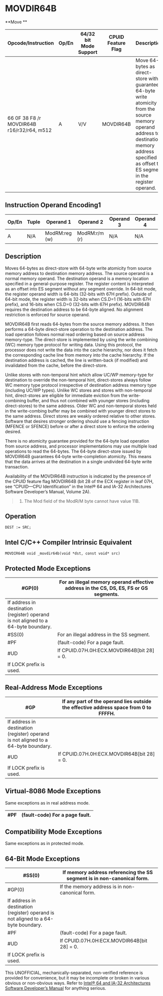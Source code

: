# MOVDIR64B

**Move **

| Opcode/Instruction                         | Op/En | 64/32 bit Mode Support | CPUID Feature Flag | Description                                                                                                                                                                                           |
| ------------------------------------------ | ----- | ---------------------- | ------------------ | ----------------------------------------------------------------------------------------------------------------------------------------------------------------------------------------------------- |
| 66 0F 38 F8 /r MOVDIR64B r16/r32/r64, m512 | A     | V/V                    | MOVDIR64B          | Move 64-bytes as direct-store with guaranteed 64-byte write atomicity from the source memory operand address to destination memory address specified as offset to ES segment in the register operand. |

## Instruction Operand Encoding1

| Op/En | Tuple | Operand 1     | Operand 2     | Operand 3 | Operand 4 |
| ----- | ----- | ------------- | ------------- | --------- | --------- |
| A     | N/A   | ModRM:reg (w) | ModRM:r/m (r) | N/A       | N/A       |

## Description

Moves 64-bytes as direct-store with 64-byte write atomicity from source memory address to destination memory address. The source operand is a normal memory operand. The destination operand is a memory location specified in a general-purpose register. The register content is interpreted as an offset into ES segment without any segment override. In 64-bit mode, the register operand width is 64-bits (32-bits with 67H prefix). Outside of 64-bit mode, the register width is 32-bits when CS.D=1 (16-bits with 67H prefix), and 16-bits when CS.D=0 (32-bits with 67H prefix). MOVDIR64B requires the destination address to be 64-byte aligned. No alignment restriction is enforced for source operand.

MOVDIR64B first reads 64-bytes from the source memory address. It then performs a 64-byte direct-store operation to the destination address. The load operation follows normal read ordering based on source address memory-type. The direct-store is implemented by using the write combining (WC) memory type protocol for writing data. Using this protocol, the processor does not write the data into the cache hierarchy, nor does it fetch the corresponding cache line from memory into the cache hierarchy. If the destination address is cached, the line is written-back (if modified) and invalidated from the cache, before the direct-store.

Unlike stores with non-temporal hint which allow UC/WP memory-type for destination to override the non-temporal hint, direct-stores always follow WC memory type protocol irrespective of destination address memory type (including UC/WP types). Unlike WC stores and stores with non-temporal hint, direct-stores are eligible for immediate eviction from the write-combining buffer, and thus not combined with younger stores (including direct-stores) to the same address. Older WC and non-temporal stores held in the write-combing buffer may be combined with younger direct stores to the same address. Direct stores are weakly ordered relative to other stores. Software that desires stronger ordering should use a fencing instruction (MFENCE or SFENCE) before or after a direct store to enforce the ordering desired.

There is no atomicity guarantee provided for the 64-byte load operation from source address, and processor implementations may use multiple load operations to read the 64-bytes. The 64-byte direct-store issued by MOVDIR64B guarantees 64-byte write-completion atomicity. This means that the data arrives at the destination in a single undivided 64-byte write transaction.

Availability of the MOVDIR64B instruction is indicated by the presence of the CPUID feature flag MOVDIR64B (bit 28 of the ECX register in leaf 07H, see “CPUID—CPU Identification” in the Intel® 64 and IA-32 Architectures Software Developer’s Manual, Volume 2A).

> 1. The Mod field of the ModR/M byte cannot have value 11B.

## Operation

```
DEST := SRC;

```

## Intel C/C++ Compiler Intrinsic Equivalent

```
MOVDIR64B void _movdir64b(void *dst, const void* src)

```

## Protected Mode Exceptions

| \#​​​​GP(0)                                                                        | For an illegal memory operand effective address in the CS, DS, ES, FS or GS segments. |
| ---------------------------------------------------------------------------------- | ------------------------------------------------------------------------------------- |
| If address in destination (register) operand is not aligned to a 64-byte boundary. |
| \#​​​​​SS(0)                                                                       | For an illegal address in the SS segment.                                             |
| \#​PF                                                                              | (fault-code) For a page fault.                                                        |
| #​​​UD                                                                             | If CPUID.07H.0H:ECX.MOVDIR64B[bit 28] = 0.                                            |
| If LOCK prefix is used.                                                            |

## Real-Address Mode Exceptions

| \#​​​​GP                                                                           | If any part of the operand lies outside the effective address space from 0 to FFFFH. |
| ---------------------------------------------------------------------------------- | ------------------------------------------------------------------------------------ |
| If address in destination (register) operand is not aligned to a 64-byte boundary. |
| #​​​UD                                                                             | If CPUID.07H.0H:ECX.MOVDIR64B[bit 28] = 0.                                           |
| If LOCK prefix is used.                                                            |

## Virtual-8086 Mode Exceptions

Same exceptions as in real address mode.

| \#​PF | (fault-code) For a page fault. |
| ----- | ------------------------------ |

## Compatibility Mode Exceptions

Same exceptions as in protected mode.

## 64-Bit Mode Exceptions

| \#​​​​​SS(0)                                                                       | If memory address referencing the SS segment is in non-canonical form. |
| ---------------------------------------------------------------------------------- | ---------------------------------------------------------------------- |
| \#​​​​GP(0)                                                                        | If the memory address is in non-canonical form.                        |
| If address in destination (register) operand is not aligned to a 64-byte boundary. |
| \#​PF                                                                              | (fault-code) For a page fault.                                         |
| #​​​UD                                                                             | If CPUID.07H.0H:ECX.MOVDIR64B[bit 28] = 0.                             |
| If LOCK prefix is used.                                                            |

This UNOFFICIAL, mechanically-separated, non-verified reference is provided for convenience, but it may be
incomplete or broken in various obvious or non-obvious
ways. Refer to [Intel® 64 and IA-32 Architectures Software Developer’s Manual](https://software.intel.com/en-us/download/intel-64-and-ia-32-architectures-sdm-combined-volumes-1-2a-2b-2c-2d-3a-3b-3c-3d-and-4) for anything serious.
